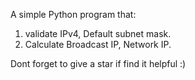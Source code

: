 A simple Python program that:

1) validate IPv4, Default subnet mask.
2) Calculate Broadcast IP, Network IP.

Dont forget to give a star if find it helpful :)
